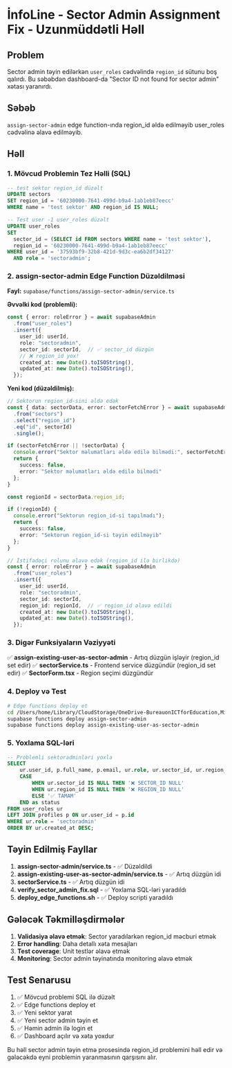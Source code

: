 # İnfoLine - Sector Admin Assignment Fix - Uzunmüddətli Həll

## Problem
Sector admin təyin edilərkən `user_roles` cədvəlində `region_id` sütunu boş qalırdı. Bu səbəbdən dashboard-da "Sector ID not found for sector admin" xətası yaranırdı.

## Səbəb
`assign-sector-admin` edge function-ında region_id əldə edilməyib user_roles cədvəlinə əlavə edilməyib.

## Həll

### 1. Mövcud Problemin Tez Həlli (SQL)
```sql
-- test sektor region_id düzəlt
UPDATE sectors 
SET region_id = '60230000-7641-499d-b9a4-1ab1eb87eecc'
WHERE name = 'test sektor' AND region_id IS NULL;

-- Test user -1 user_roles düzəlt  
UPDATE user_roles 
SET 
  sector_id = (SELECT id FROM sectors WHERE name = 'test sektor'),
  region_id = '60230000-7641-499d-b9a4-1ab1eb87eecc'
WHERE user_id = '37593bf9-32b8-421d-9d3c-ea6b2df34127' 
  AND role = 'sectoradmin';
```

### 2. assign-sector-admin Edge Function Düzəldilməsi

**Fayl:** `supabase/functions/assign-sector-admin/service.ts`

**Əvvəlki kod (problemli):**
```typescript
const { error: roleError } = await supabaseAdmin
  .from("user_roles")
  .insert({
    user_id: userId,
    role: "sectoradmin",
    sector_id: sectorId,  // ✅ sector_id düzgün
    // ❌ region_id yox!
    created_at: new Date().toISOString(),
    updated_at: new Date().toISOString(),
  });
```

**Yeni kod (düzəldilmiş):**
```typescript
// Sektorun region_id-sini əldə edək
const { data: sectorData, error: sectorFetchError } = await supabaseAdmin
  .from("sectors")
  .select("region_id")
  .eq("id", sectorId)
  .single();

if (sectorFetchError || !sectorData) {
  console.error("Sektor məlumatları əldə edilə bilmədi:", sectorFetchError);
  return { 
    success: false, 
    error: "Sektor məlumatları əldə edilə bilmədi" 
  };
}

const regionId = sectorData.region_id;

if (!regionId) {
  console.error("Sektorun region_id-si tapılmadı");
  return { 
    success: false, 
    error: "Sektorun region_id-si təyin edilməyib" 
  };
}

// İstifadəçi rolunu əlavə edək (region_id ilə birlikdə)
const { error: roleError } = await supabaseAdmin
  .from("user_roles")
  .insert({
    user_id: userId,
    role: "sectoradmin",
    sector_id: sectorId,
    region_id: regionId,  // ✅ region_id əlavə edildi
    created_at: new Date().toISOString(),
    updated_at: new Date().toISOString(),
  });
```

### 3. Digər Funksiyaların Vəziyyəti

✅ **assign-existing-user-as-sector-admin** - Artıq düzgün işləyir (region_id set edir)
✅ **sectorService.ts** - Frontend service düzgündür (region_id set edir)
✅ **SectorForm.tsx** - Region seçimi düzgündür

### 4. Deploy və Test

```bash
# Edge functions deploy et
cd /Users/home/Library/CloudStorage/OneDrive-BureauonICTforEducation,MinistryofEducation/infoline-ready/infoline-edu-hub
supabase functions deploy assign-sector-admin
supabase functions deploy assign-existing-user-as-sector-admin
```

### 5. Yoxlama SQL-ləri

```sql
-- Problemli sektoradminləri yoxla
SELECT 
    ur.user_id, p.full_name, p.email, ur.role, ur.sector_id, ur.region_id,
    CASE 
        WHEN ur.sector_id IS NULL THEN '❌ SECTOR_ID NULL'
        WHEN ur.region_id IS NULL THEN '❌ REGION_ID NULL'  
        ELSE '✅ TAMAM'
    END as status
FROM user_roles ur
LEFT JOIN profiles p ON ur.user_id = p.id
WHERE ur.role = 'sectoradmin'
ORDER BY ur.created_at DESC;
```

## Təyin Edilmiş Fayllar

1. **assign-sector-admin/service.ts** - ✅ Düzəldildi
2. **assign-existing-user-as-sector-admin/service.ts** - ✅ Artıq düzgün idi
3. **sectorService.ts** - ✅ Artıq düzgün idi
4. **verify_sector_admin_fix.sql** - ✅ Yoxlama SQL-ləri yaradıldı
5. **deploy_edge_functions.sh** - ✅ Deploy scripti yaradıldı

## Gələcək Təkmilləşdirmələr

1. **Validasiya əlavə etmək**: Sector yaradılarkən region_id məcburi etmək
2. **Error handling**: Daha detallı xəta mesajları
3. **Test coverage**: Unit testlər əlavə etmək
4. **Monitoring**: Sector admin təyinatında monitoring əlavə etmək

## Test Senarusu

1. ✅ Mövcud problemi SQL ilə düzəlt
2. ✅ Edge functions deploy et  
3. ✅ Yeni sektor yarat
4. ✅ Yeni sector admin təyin et
5. ✅ Həmin admin ilə login et
6. ✅ Dashboard açılır və xəta yoxdur

Bu həll sector admin təyin etmə prosesində region_id problemini həll edir və gələcəkdə eyni problemin yaranmasının qarşısını alır.
